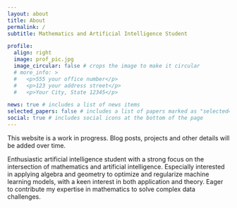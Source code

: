 ```yaml
---
layout: about
title: About
permalink: /
subtitle: Mathematics and Artificial Intelligence Student

profile:
  align: right
  image: prof_pic.jpg
  image_circular: false # crops the image to make it circular
  # more_info: >
  #   <p>555 your office number</p>
  #   <p>123 your address street</p>
  #   <p>Your City, State 12345</p>

news: true # includes a list of news items
selected_papers: false # includes a list of papers marked as "selected={true}"
social: true # includes social icons at the bottom of the page
---
```


This website is a work in progress. Blog posts, projects and other details will be added over time.

Enthusiastic artificial intelligence student with a strong focus on the intersection of mathematics and artificial intelligence. Especially interested in applying algebra and geometry to optimize and regularize machine learning models, with a keen interest in both application and theory. Eager to contribute my expertise in mathematics to solve complex data challenges.
